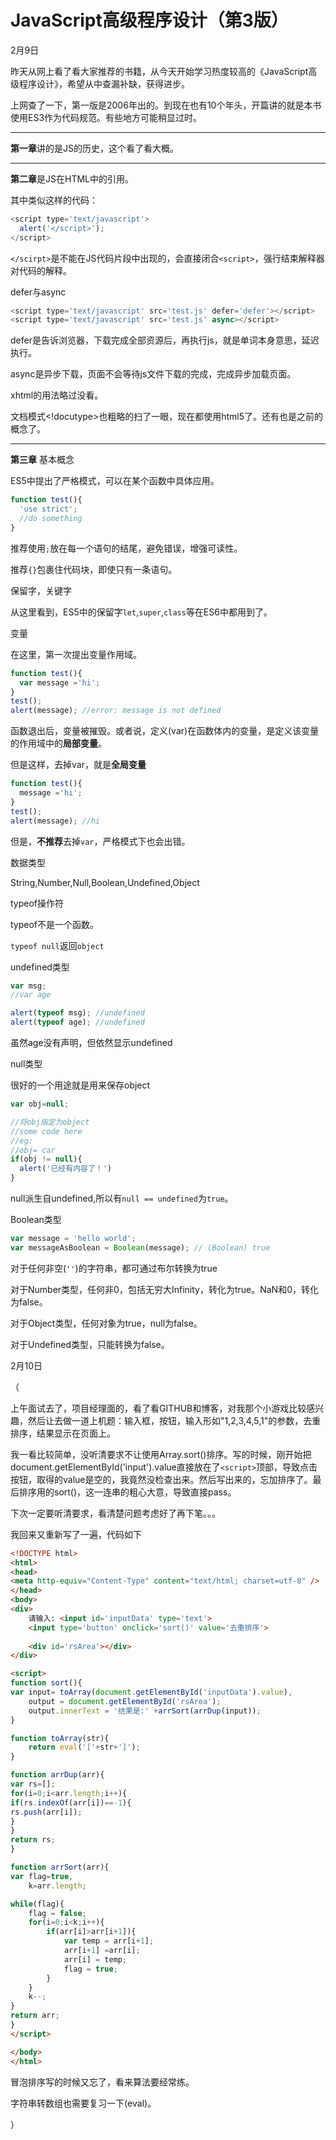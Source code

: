 # JavaScript高级程序设计（第3版）
2月9日

昨天从网上看了看大家推荐的书籍，从今天开始学习热度较高的《JavaScript高级程序设计》，希望从中查漏补缺，获得进步。



上网查了一下，第一版是2006年出的。到现在也有10个年头，开篇讲的就是本书使用ES3作为代码规范。有些地方可能稍显过时。



___

**第一章**讲的是JS的历史，这个看了看大概。





___

**第二章**是JS在HTML中的引用。

其中类似这样的代码：

```javascript
<script type='text/javascript'>
  alert('</script>');
</script>
```

`</scirpt>`是不能在JS代码片段中出现的，会直接闭合`<script>`，强行结束解释器对代码的解释。



defer与async

```javascript
<script type='text/javascript' src='test.js' defer='defer'></script>
<script type='text/javascript' src='test.js' async></script>
```

defer是告诉浏览器，下载完成全部资源后，再执行js，就是单词本身意思，延迟执行。

async是异步下载，页面不会等待js文件下载的完成，完成异步加载页面。



xhtml的用法略过没看。

文档模式<!docutype>也粗略的扫了一眼，现在都使用html5了。还有<noscript>也是之前的概念了。



___

**第三章** 基本概念



ES5中提出了严格模式，可以在某个函数中具体应用。

```javascript
function test(){
  'use strict';
  //do something
}
```



推荐使用`;`放在每一个语句的结尾，避免错误，增强可读性。

推荐`{}`包裹住代码块，即使只有一条语句。



保留字，关键字

从这里看到，ES5中的保留字`let`,`super`,`class`等在ES6中都用到了。



变量

在这里，第一次提出变量作用域。

```javascript
function test(){
  var message ='hi';
}
test();
alert(message); //error: message is not defined
```

函数退出后，变量被摧毁。或者说，定义(var)在函数体内的变量，是定义该变量的作用域中的**局部变量**。



但是这样，去掉var，就是**全局变量**

```javascript
function test(){
  message ='hi';
}
test();
alert(message); //hi
```
但是，**不推荐**去掉`var`，严格模式下也会出错。



数据类型

String,Number,Null,Boolean,Undefined,Object



typeof操作符

typeof不是一个函数。

`typeof null`返回`object`



undefined类型

```javascript
var msg;
//var age

alert(typeof msg); //undefined
alert(typeof age); //undefined
```

虽然age没有声明，但依然显示undefined





null类型

很好的一个用途就是用来保存object

```javascript
var obj=null;

//将obj指定为object
//some code here
//eg:
//obj= car
if(obj != null){
  alert('已经有内容了！')
}
```



null派生自undefined,所以有`null == undefined`为`true`。



Boolean类型

```javascript
var message = 'hello world';
var messageAsBoolean = Boolean(message); // (Boolean) true
```

对于任何非空(`''`)的字符串，都可通过布尔转换为true



对于Number类型，任何非0，包括无穷大Infinity，转化为true。NaN和0，转化为false。



对于Object类型，任何对象为true，null为false。



对于Undefined类型，只能转换为false。





2月10日

（

上午面试去了，项目经理面的，看了看GITHUB和博客，对我那个小游戏比较感兴趣，然后让去做一道上机题：输入框，按钮，输入形如"1,2,3,4,5,1"的参数，去重排序，结果显示在页面上。

我一看比较简单，没听清要求不让使用Array.sort()排序。写的时候，刚开始把document.getElementById('input').value直接放在了`<script>`顶部，导致点击按钮，取得的value是空的，我竟然没检查出来。然后写出来的，忘加排序了。最后排序用的sort()，这一连串的粗心大意，导致直接pass。

下次一定要听清要求，看清楚问题考虑好了再下笔。。。



我回来又重新写了一遍，代码如下

```html
<!DOCTYPE html>
<html>
<head>
<meta http-equiv="Content-Type" content="text/html; charset=utf-8" />
</head>
<body>
<div>
	请输入: <input id='inputData' type='text'>
	<input type='button' onclick='sort()' value='去重排序'>
	
	<div id='rsArea'></div>
</div>

<script>
function sort(){
var input= toArray(document.getElementById('inputData').value),
	output = document.getElementById('rsArea');
	output.innerText = '结果是:' +arrSort(arrDup(input));
}

function toArray(str){
	return eval('['+str+']');
}

function arrDup(arr){
var rs=[];
for(i=0;i<arr.length;i++){
if(rs.indexOf(arr[i])==-1){
rs.push(arr[i]);
}
}
return rs;
}

function arrSort(arr){
var flag=true,
	k=arr.length;

while(flag){
	flag = false;
	for(i=0;i<k;i++){
		if(arr[i]>arr[i+1]){
			var temp = arr[i+1];
			arr[i+1] =arr[i];
			arr[i] = temp;
			flag = true;
		}
	}
	k--;
}
return arr;
}
</script>

</body>
</html>
```



冒泡排序写的时候又忘了，看来算法要经常练。

字符串转数组也需要复习一下(eval)。

）



